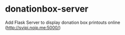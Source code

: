 donationbox-server
==================

Add Flask Server to display donation box printouts online (http://svipi.noip.me:5000/) 

